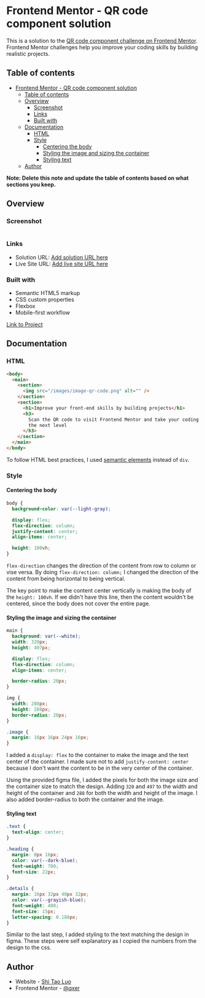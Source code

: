 # Frontend Mentor - QR code component solution

This is a solution to the [QR code component challenge on Frontend Mentor](https://www.frontendmentor.io/challenges/qr-code-component-iux_sIO_H). Frontend Mentor challenges help you improve your coding skills by building realistic projects.

## Table of contents

- [Frontend Mentor - QR code component solution](#frontend-mentor---qr-code-component-solution)
  - [Table of contents](#table-of-contents)
  - [Overview](#overview)
    - [Screenshot](#screenshot)
    - [Links](#links)
    - [Built with](#built-with)
  - [Documentation](#documentation)
    - [HTML](#html)
    - [Style](#style)
      - [Centering the body](#centering-the-body)
      - [Styling the image and sizing the container](#styling-the-image-and-sizing-the-container)
      - [Styling text](#styling-text)
  - [Author](#author)

**Note: Delete this note and update the table of contents based on what sections you keep.**

## Overview

### Screenshot

![]()

### Links

- Solution URL: [Add solution URL here]()
- Live Site URL: [Add live site URL here]()

### Built with

- Semantic HTML5 markup
- CSS custom properties
- Flexbox
- Mobile-first workflow

[Link to Project](https://www.frontendmentor.io/challenges/qr-code-component-iux_sIO_H)

## Documentation

### HTML

```html
<body>
  <main>
    <section>
      <img src="/images/image-qr-code.png" alt="" />
    </section>
    <section>
      <h1>Improve your front-end skills by building projects</h1>
      <h3>
        Scan the QR code to visit Frontend Mentor and take your coding skills to
        the next level
      </h3>
    </section>
  </main>
</body>
```

To follow HTML best practices, I used [semantic elements](https://www.w3schools.com/html/html5_semantic_elements.asp) instead of `div`.

### Style

#### Centering the body

```css
body {
  background-color: var(--light-gray);

  display: flex;
  flex-direction: column;
  justify-content: center;
  align-items: center;

  height: 100vh;
}
```

`flex-direction` changes the direction of the content from row to column or vise versa. By doing `flex-direction: column;` I changed the direction of the content from being horizontal to being vertical.

The key point to make the content center vertically is making the body of the `height: 100vh`. If we didn't have this line, then the content wouldn't be centered, since the body does not cover the entire page.

#### Styling the image and sizing the container

```css
main {
  background: var(--white);
  width: 320px;
  height: 497px;

  display: flex;
  flex-direction: column;
  align-items: center;

  border-radius: 20px;
}

img {
  width: 288px;
  height: 288px;
  border-radius: 20px;
}

.image {
  margin: 16px 16px 24px 16px;
}
```

I added a `display: flex` to the container to make the image and the text center of the container. I made sure not to add `justify-content: center` because I don't want the content to be in the very center of the container.

Using the provided figma file, I added the pixels for both the image size and the container size to match the design. Adding `320` and `497` to the width and height of the container and `288` for both the width and height of the image. I also added border-radius to both the container and the image.

#### Styling text

```css
.text {
  text-align: center;
}

.heading {
  margin: 0px 16px;
  color: var(--dark-blue);
  font-weight: 700;
  font-size: 22px;
}

.details {
  margin: 16px 32px 40px 32px;
  color: var(--grayish-blue);
  font-weight: 400;
  font-size: 15px;
  letter-spacing: 0.188px;
}
```

Similar to the last step, I added styling to the text matching the design in figma. These steps were self explanatory as I copied the numbers from the design to the css.

## Author

- Website - [Shi Tao Luo](https://github.com/SLuo490)
- Frontend Mentor - [@qxer](https://www.frontendmentor.io/profile/SLuo490)
